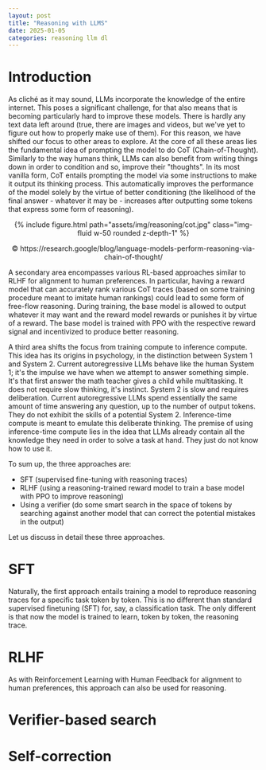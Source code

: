 ```yaml
---
layout: post
title: "Reasoning with LLMS"
date: 2025-01-05
categories: reasoning llm dl
---
```


# Introduction

As cliché as it may sound, LLMs incorporate the knowledge of the entire internet. This poses a significant challenge, for that also means that is becoming particularly hard to improve these models. There is hardly any text data left around (true, there are images and videos, but we've yet to figure out how to properly make use of them). For this reason, we have shifted our focus to other areas to explore. At the core of all these areas lies the fundamental idea of prompting the model to do CoT (Chain-of-Thought). Similarly to the way humans think, LLMs can also benefit from writing things down in order to condition and so, improve their "thoughts". In its most vanilla form, CoT entails prompting the model via some instructions to make it output its thinking process. This automatically improves the performance of the model solely by the virtue of better conditioning (the likelihood of the final answer - whatever it may be - increases after outputting some tokens that express some form of reasoning).

<div style="text-align: center;">
{% include figure.html path="assets/img/reasoning/cot.jpg" class="img-fluid w-50 rounded z-depth-1" %}
<p align = "center">
&copy; https://research.google/blog/language-models-perform-reasoning-via-chain-of-thought/
</p>
</div>

A secondary area encompasses various RL-based approaches similar to RLHF for alignment to human preferences. In particular, having a reward model that can accurately rank various CoT traces (based on some training procedure meant to imitate human rankings) could lead to some form of free-flow reasoning. During training, the base model is allowed to output whatever it may want and the reward model rewards or punishes it by virtue of a reward. The base model is trained with PPO with the respective reward signal and incentivized to produce better reasoning.

A third  area shifts the focus from training compute to inference compute. This idea has its origins in psychology, in the distinction between System 1 and System 2. Current autoregressive LLMs behave like the human System 1; it's the impulse we have when we attempt to answer something simple. It's that first answer the math teacher gives a child while multitasking. It does not require slow thinking, it's instinct. System 2 is slow and requires deliberation. Current autoregressive LLMs spend essentially the same amount of time answering any question, up to the number of output tokens. They do not exhibit the skills of a potential System 2. Inference-time compute is meant to emulate this deliberate thinking. The premise of using inference-time compute lies in the idea that LLMs already contain all the knowledge they need in order to solve a task at hand. They just do not know how to use it.

To sum up, the three approaches are:

- SFT (supervised fine-tuning with reasoning traces)
- RLHF (using a reasoning-trained reward model to train a base model with PPO to improve reasoning)
- Using a verifier (do some smart search in the space of tokens by searching against another model that can correct the potential mistakes in the output)

Let us discuss in detail these three approaches.

# SFT

Naturally, the first approach entails training a model to reproduce reasoning traces for a specific task token by token. This is no different than standard supervised finetuning (SFT) for, say, a classification task. The only different is that now the model is trained to learn, token by token, the reasoning trace. 

# RLHF

As with Reinforcement Learning with Human Feedback for alignment to human preferences, this approach can also be used for reasoning.

# Verifier-based search

# Self-correction
